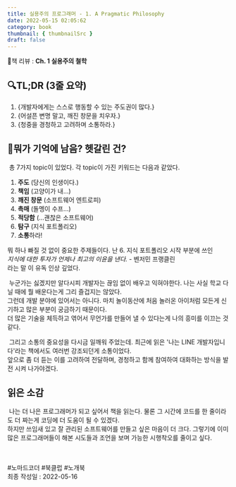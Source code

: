 ```yaml
---
title: 실용주의 프로그래머 - 1. A Pragmatic Philosophy
date: 2022-05-15 02:05:62
category: book
thumbnail: { thumbnailSrc }
draft: false
---
```


📙책 리뷰 : **Ch. 1 실용주의 철학**<br>

## 🔍TL;DR (3줄 요약)

1. {개발자에게는 스스로 행동할 수 있는 주도권이 많다.}
2. {어설픈 변명 말고, 깨진 창문을 치우자.}
3. {청중을 경청하고 고려하며 소통하라.}

## 🤔뭐가 기억에 남음? 헷갈린 건?

&nbsp;총 7가지 topic이 있었다. 각 topic이 가진 키워드는 다음과 같았다.
1. **주도** (당신의 인생이다.)
2. **책임** (고양이가 내...)
3. **깨진 창문** (소프트웨어 엔트로피)
4. **촉매** (돌멩이 수프...)
5. **적당함** (...괜찮은 소프트웨어)
6. **탐구** (지식 포트폴리오)
7. **소통**하라!

뭐 하나 빠질 것 없이 중요한 주제들이다. 난 6. 지식 포트폴리오 시작 부분에 쓰인<br>
*지식에 대한 투자가 언제나 최고의 이윤을 낸다.* - 벤저민 프랭클린<br>
라는 말 이 유독 인상 깊었다.  

&nbsp;누군가는 싫겠지만 알다시피 개발자는 끊임 없이 배우고 익혀야한다. 나는 사실 학교 다닐 때에 뭘 배운다는게 그리 즐겁지는 않았다.<br>
그런데 개발 분야에 있어서는 아니다. 마치 놀이동산에 처음 놀러온 아이처럼 모든게 신기하고 많은 부분이 궁금하기 때문이다.<br>
더 많은 기술을 체득하고 엮어서 무언가를 만들어 낼 수 있다는게 나의 흥미를 이끄는 것 같다.  

&nbsp;그리고 소통의 중요성을 다시금 일깨워 주었는데. 최근에 읽은 '나는 LINE 개발자입니다'라는 책에서도 여러번 강조되던게 소통이었다.<br>
앞으로 좀 더 듣는 이를 고려하여 전달하며, 경청하고 함께 참여하여 대화하는 방식을 발전 시켜 나가야겠다.

## 읽은 소감

&nbsp;나는 더 나은 프로그래머가 되고 싶어서 책을 읽는다. 물론 그 시간에 코드를 한 줄이라도 더 짜는게 코딩에 더 도움이 될 수 있겠다.<br>
하지만 쓰임새 있고 잘 관리된 소프트웨어를 만들고 싶은 마음이 더 크다. 그렇기에 이미 많은 프로그래머들이 해본 시도들과 조언을 보며 가능한 시행착오를 줄이고 싶다.  

<br><br> #노마드코더 #북클럽 #노개북<br>
최종 작성일 : 2022-05-16
